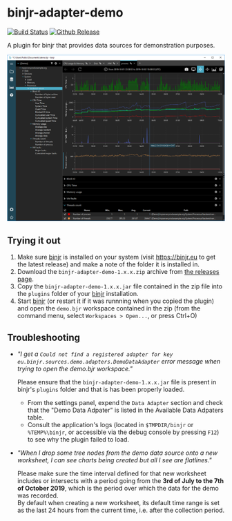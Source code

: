 # binjr-adapter-demo
[![Build Status](https://dev.azure.com/binjr/binjr/_apis/build/status/binjr.binjr-adapter-demo?branchName=master)](https://dev.azure.com/binjr/binjr/_build/latest?definitionId=6&branchName=master) [![Github Release](https://img.shields.io/github/v/release/binjr/binjr-adapter-demo?label=Github%20Release)](https://github.com/binjr/binjr-adapter-demo/releases/latest)

A plugin for binjr that provides data sources for demonstration purposes.

![screenshot](screenshot.png)

## Trying it out
1. Make sure [binjr](https://binjr.eu) is installed on your system (visit https://binjr.eu to get the latest release) 
   and make a note of the folder it is installed in.
2. Download the `binjr-adapter-demo-1.x.x.zip` archive from [the releases page](https://github.com/binjr/binjr-adapter-demo/releases).
3. Copy the `binjr-adapter-demo-1.x.x.jar` file contained in the zip file into the `plugins` folder of your 
   [binjr](https://binjr.eu) installation.
4. Start [binjr](https://binjr.eu) (or restart it if it was runnning when you copied the plugin) and open the `demo.bjr`
   workspace contained in the zip (from the command menu, select `Workspaces > Open...`, or press Ctrl+O) 


## Troubleshooting
* _"I get a `Could not find a registered adapter for key eu.binjr.sources.demo.adapters.DemoDataAdapter` error message when trying to open the demo.bjr workspace."_  

   Please ensure that the `binjr-adapter-demo-1.x.x.jar` file is present in binjr's `plugins` folder and that is has been 
   properly loaded.  
   * From the settings panel, expend the `Data Adapter` section and check that the "Demo Data Adpater" is listed in 
   the Available Data Adpaters table.  
   * Consult the application's logs (located in `$TMPDIR/binjr` or  `%TEMP%\binjr`, or accessible via the debug console 
   by pressing `F12`) to see why the plugin failed to load.
   
* _"When I drop some tree nodes from the demo data source onto a new worksheet, I can see charts being created
 but all I see are flatlines."_  

   Please make sure the time interval defined for that new worksheet includes or intersects with a period going from the
    **3rd of July to the 7th of October 2019**, which is the period over which the data for the demo was recorded.  
    By default when creating a new worksheet, its default time range is set as the last 24 hours from the current time, 
    i.e. after the collection period. 
    
    
